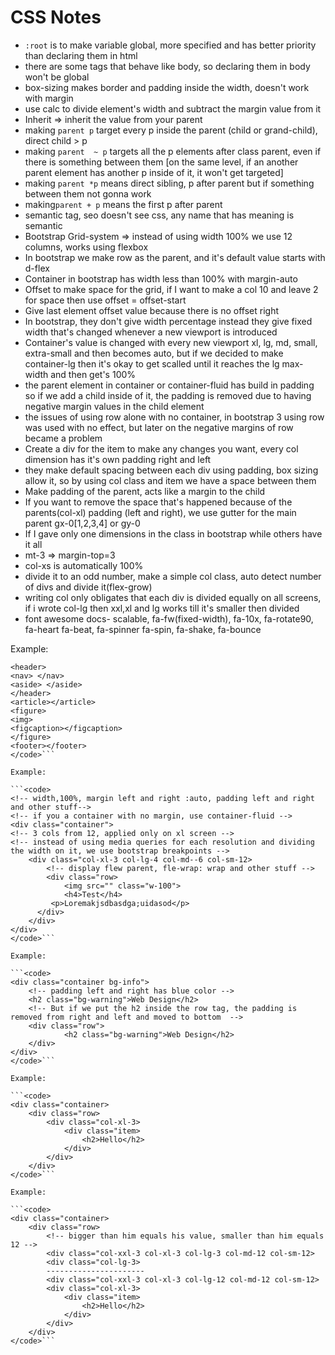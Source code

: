 # CSS Notes

- ```:root``` is to make variable global, more specified and has better priority than declaring them in html
- there are some tags that behave like body, so declaring them in body won't be global
- box-sizing makes border and padding inside the width, doesn't work with margin
- use calc to divide element's width and subtract the margin value from it
- Inherit => inherit the value from your parent
- making ``` parent p ``` target every p inside the parent (child or grand-child), direct child > p
- making ```parent  ~ p``` targets all the p elements after class parent, even if there is something between them [on the same level, if an another parent element has another p inside of it, it won't get targeted]
- making ```parent *p``` means direct sibling, p after parent but if something between them not gonna work
- making```parent + p``` means the first p after parent
- semantic tag, seo doesn't see css, any name that has meaning is semantic
- Bootstrap Grid-system => instead of using width 100% we use 12 columns, works using flexbox
- In bootstrap we make row as the parent, and it's default value starts with d-flex
- Container in bootstrap has width less than 100% with margin-auto
- Offset to make space for the grid, if I want to make a col 10 and leave 2 for space then use offset = offset-start
- Give last element offset value because there is no offset right
- In bootstrap, they don't give width percentage instead they give fixed width that's changed whenever a new viewport is introduced
- Container's value is changed with every new viewport xl, lg, md, small, extra-small and then becomes auto, but if we decided to make container-lg then it's okay to get scalled until it reaches the lg max-width and then get's 100%
- the parent element in container or container-fluid has build in padding so if we add a child inside of it, the padding is removed due to having negative margin values in the child element
- the issues of using row alone with no container, in bootstrap 3 using row was used with no effect, but later on the negative margins of row became a problem
- Create a div for the item to make any changes you want, every col dimension has it's own padding right and left
- they make default spacing between each div using padding, box sizing allow it, so by using col class and item we have a space between them
- Make padding of the parent, acts like a margin to the child
- If you want to remove the space that's happened because of the parents(col-xl) padding (left and right), we use gutter for the main parent gx-0[1,2,3,4] or gy-0
- If I gave only one dimensions in the class in bootstrap while others have it all
- mt-3 => margin-top=3
- col-xs is automatically 100%
- divide it to an odd number, make a simple col class, auto detect number of divs and divide it(flex-grow)
- writing col only obligates that each div is divided equally on all screens, if i wrote col-lg then xxl,xl and lg works till it's smaller then divided
- font awesome docs- scalable, fa-fw(fixed-width),  fa-10x, fa-rotate90, fa-heart fa-beat, fa-spinner fa-spin, fa-shake, fa-bounce

Example:

```<code>
<header>
<nav> </nav>
<aside> </aside>
</header>
<article></article>
<figure>
<img>
<figcaption></figcaption>
</figure>
<footer></footer>
</code>```

Example:

```<code>
<!-- width,100%, margin left and right :auto, padding left and right and other stuff-->
<!-- if you a container with no margin, use container-fluid -->
<div class="container">
<!-- 3 cols from 12, applied only on xl screen -->
<!-- instead of using media queries for each resolution and dividing the width on it, we use bootstrap breakpoints -->
    <div class="col-xl-3 col-lg-4 col-md--6 col-sm-12>
        <!-- display flew parent, fle-wrap: wrap and other stuff -->
        <div class="row>
            <img src="" class="w-100">
            <h4>Test</h4>
         <p>Loremakjsdbasdga;uidasod</p>
      </div>
    </div>
</div>
</code>```

Example:

```<code>
<div class="container bg-info">
    <!-- padding left and right has blue color -->
    <h2 class="bg-warning">Web Design</h2>
    <!-- But if we put the h2 inside the row tag, the padding is removed from right and left and moved to bottom  -->
    <div class="row">
            <h2 class="bg-warning">Web Design</h2>
    </div>
</div>
</code>```

Example:

```<code>
<div class="container>
    <div class="row>
        <div class="col-xl-3>
            <div class="item>
                <h2>Hello</h2>
            </div>
        </div>
    </div>
</code>```

Example:

```<code>
<div class="container>
    <div class="row>
        <!-- bigger than him equals his value, smaller than him equals 12 -->
        <div class="col-xxl-3 col-xl-3 col-lg-3 col-md-12 col-sm-12>
        <div class="col-lg-3>
        ----------------------
        <div class="col-xxl-3 col-xl-3 col-lg-12 col-md-12 col-sm-12>
        <div class="col-xl-3>
            <div class="item>
                <h2>Hello</h2>
            </div>
        </div>
    </div>
</code>```

